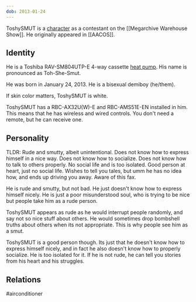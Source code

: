 ```yaml
---
dob: 2013-01-24
---
```

ToshySMUT is a [character](Characters.md) as a contestant on the [[Megarchive Warehouse Show]]. He originally appeared in [[AACOS]].

## Identity

He is a Toshiba RAV-SM804UTP-E 4-way cassette  [heat pump](Air%20Conditioners.md). His name is pronounced as Toh-She-Smut.

He was born in January 24, 2013. He is a bisexual demiboy (he/them).

If skin color matters, ToshySMUT is white.

ToshySMUT has a RBC-AX32U(W)-E and RBC-AMS51E-EN installed in him. This means that he has wireless and wired controls. You don't need a remote, but he can receive one.

## Personality

TLDR: Rude and smutty, albeit unintentional. Does not know how to express himself in a nice way. Does not know how to socialize. Does not know how to talk to others properly. No social life and is too isolated. Good person at heart, just no social life. Wishes to tell you tales, but umm he has no idea how, and ends up driving you away. Aware of this fax.

He is rude and smutty, but not bad. He just doesn't know how to express himself nicely. He is just a poor misunderstood soul, who is trying to be nice but people take him as a rude person.

ToshySMUT appears as rude as he would interrupt people randomly, and say not so nice stuff about others. He would sometimes drop bombshell truths about others when its not appropriate. This is why people see him as a smut.

ToshySMUT is a good person though. Its just that he doesn't know how to express himself nicely, and in fact he also doesn't know how to properly socialize. He is too isolated for it. If he is not rude, he can tell you stories from his heart and his struggles.

## Relations

#airconditioner 